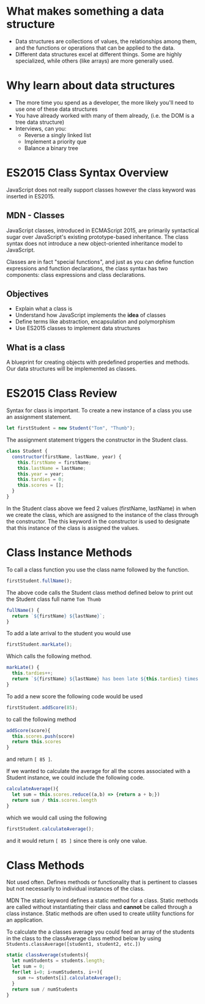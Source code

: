 # What makes something a data structure

- Data structures are collections of values, the relationships among them, and the functions or operations that can be applied to the data.
- Different data structures excel at different things. Some are highly specialized, while others (like arrays) are more generally used.

# Why learn about data structures

- The more time you spend as a developer, the more likely you'll need to use one of these data structures
- You have already worked with many of them already, (i.e. the DOM is a tree data structure)
- Interviews, can you:
  - Reverse a singly linked list
  - Implement a priority que
  - Balance a binary tree

# ES2015 Class Syntax Overview

JavaScript does not really support classes however the class keyword was inserted in ES2015.

## MDN - Classes

JavaScript classes, introduced in ECMAScript 2015, are primarily syntactical sugar over JavaScript's existing prototype-based inheritance. The class syntax does not introduce a new object-oriented inheritance model to JavaScript.

Classes are in fact "special functions", and just as you can define function expressions and function declarations, the class syntax has two components: class expressions and class declarations.

## Objectives

- Explain what a class is
- Understand how JavaScript implements the **idea** of classes
- Define terms like abstraction, encapsulation and polymorphism
- Use ES2015 classes to implement data structures

## What is a class

A blueprint for creating objects with predefined properties and methods. Our data structures will be implemented as classes.

# ES2015 Class Review

Syntax for class is important. To create a new instance of a class you use an assignment statement.

```javascript
let firstStudent = new Student("Tom", "Thumb");
```

The assignment statement triggers the constructor in the Student class.

```javascript
class Student {
  constructor(firstName, lastName, year) {
    this.firstName = firstName;
    this.lastName = lastName;
    this.year = year;
    this.tardies = 0;
    this.scores = [];
  }
}
```

In the Student class above we feed 2 values (firstName, lastName) in when we create the class, which are assigned to the instance of the class through the constructor. The this keyword in the constructor is used to designate that this instance of the class is assigned the values.

# Class Instance Methods

To call a class function you use the class name followed by the function.

```javascript
firstStudent.fullName();
```

The above code calls the Student class method defined below to print out the Student class full name `Tom Thumb`

```javascript
fullName() {
  return `${firstName} ${lastName}`;
}
```

To add a late arrival to the student you would use

```javascript
firstStudent.markLate();
```

Which calls the following method.

```javascript
markLate() {
  this.tardies++;
  return `${firstName} ${lastName} has been late ${this.tardies} times.`;
}
```

To add a new score the following code would be used

```javascript
firstStudent.addScore(85);
```

to call the following method

```javascript
addScore(score){
  this.scores.push(score)
  return this.scores
}
```

and return `[ 85 ]`.

If we wanted to calculate the average for all the scores associated with a Student instance, we could include the following code.

```javascript
calculateAverage(){
  let sum = this.scores.reduce((a,b) => {return a + b;})
  return sum / this.scores.length
}
```

which we would call using the following

```javascript
firstStudent.calculateAverage();
```

and it would return `[ 85 ]` since there is only one value.

# Class Methods

Not used often. Defines methods or functionality that is pertinent to classes but not necessarily to individual instances of the class.

MDN The static keyword defines a static method for a class. Static methods are called without instantiating their class and **cannot** be called through a class instance. Static methods are often used to create utility functions for an application.

To calculate the a classes average you could feed an array of the students in the class to the classAverage class method below by using `Students.classAverage([student1, student2, etc.])`

```javascript
static classAverage(students){
  let numStudents = students.length;
  let sum = 0;
  for(let i=0; i<numStudents, i++){
    sum += students[i].calculateAverage();
  }
  return sum / numStudents
}
```

```javascript

```

```javascript

```

```javascript

```

```javascript

```

```javascript

```
